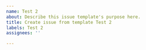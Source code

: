 ```yaml
---
name: Test 2
about: Describe this issue template's purpose here.
title: Create issue from template Test 2
labels: Test 2
assignees: ''

---
```




